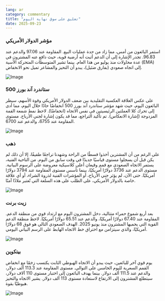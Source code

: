 ```yaml
---
lang: ar
category: commentary
title: "تعليق على سوق نهاية اليوم"
date: 2025-09-23
---
```


### مؤشر الدولار الأمريكي

استمر البائعون من أمس، مما زاد من حدة عمليات البيع. المقاومة عند 97.06 والدعم عند 96.83. تجدر الإشارة إلى أن الدعم أثبت أنه أرضية قوية، حيث دافع عنه المشترون في عدة محاولات منذ يوليو من هذا العام. بينما تشير المتوسطات المتحركة الأسية (EMA) إلى اتجاه صعودي (بفارق ضئيل)، يبدو أن التحيز والمشاعر تميل نحو الانخفاض.

![Image](https://markleighedu.github.io/img/Sep-2025/23-Sep-2025/usdindex.jpg)

### ستاندرد آند بورز 500

على عكس العلاقة العكسية التقليدية بين ضعف الدولار الأمريكي وقوة الأسهم، سيطر البائعون اليوم، حيث شهد مؤشر ستاندرد آند بورز 500 انخفاضًا حادًا خلال اليوم، مما أدى إلى تحرك كلا العملتين الرئيسيتين في نفس الاتجاه (انخفاضًا). لاحظ نمط شمعة القمة المزدوجة (إشارة الانعكاس). تم تأكيد التراجع، مما قد يكون إشارة لجني الأرباح. مستوى المقاومة عند 6755، والدعم عند 6700.

![Image](https://markleighedu.github.io/img/Sep-2025/23-Sep-2025/sp500.jpg)

### ذهب

على الرغم من أن المشترين أخذوا قسطًا من الراحة وشهدنا تراجعًا طفيفًا، إلا أن ذلك لم يكن قبل أن يسجلوا مستوى قياسيًا جديدًا في وقت سابق من اليوم. من الناحية الفنية، يستمر الاتجاه الصعودي مع قمم وقيعان أعلى كلاسيكية معروضة على الرسوم البيانية. مستوى الدعم عند 3736 دولارًا أمريكيًا، بينما تأسس مستوى المقاومة عند 3794 دولارًا أمريكيًا. حتى الآن، لم يؤثر جني الأرباح، أو المؤشرات الفنية لذروة الشراء، أو أي علاقة خاصة بالدولار الأمريكي، على الطلب على هذه السلعة التي تُعتبر ملاذًا آمنًا.

![Image](https://markleighedu.github.io/img/Sep-2025/23-Sep-2025/gold.jpg)

### زيت برنت

بعد أربع شموع حمراء متتالية، دخل المشترون اليوم مع ارتداد قوي من منطقة الدعم. المقاومة عند 67.40 دولارًا أمريكيًا، والدعم عند 65.51 دولارًا أمريكيًا. لاحظ منطقة الدعم القوية التي يحميها المشترون منذ يونيو 2025. الهدف الصعودي التالي هو فوق 68 دولارًا أمريكيًا، والذي سيتزامن مع اختراق خط الاتجاه الهابط على الرسم البياني اليومي.

![Image](https://markleighedu.github.io/img/Sep-2025/23-Sep-2025/brentoil.jpg)

### بيتكوين

يوم قوي آخر للبائعين، حيث يبدو أن الاتجاه الهبوطي الثابت يكتسب زخمًا مع انخفاض القمم السعرية لليوم الخامس على التوالي. مستوى المقاومة عند 113.3 ألف دولار، والدعم عند 111.5 ألف دولار. بينما يهدف البائعون إلى اختبار مستوى 110 آلاف دولار، سيتطلع المشترون إلى الارتفاع لاستعادة مستوى 113 ألف دولار. يشير الاتجاه والتحيز هبوطيًا بقوة.

![Image](https://markleighedu.github.io/img/Sep-2025/23-Sep-2025/bitcoin.jpg)

